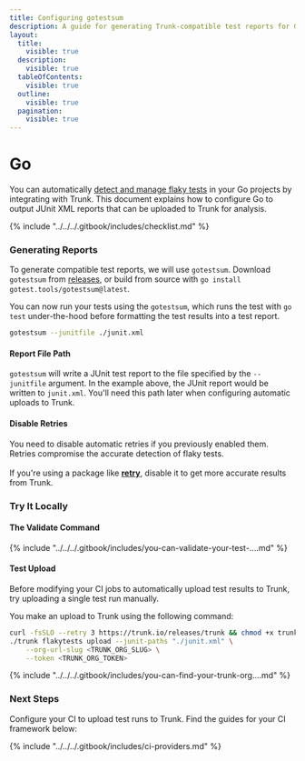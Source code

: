 ```yaml
---
title: Configuring gotestsum
description: A guide for generating Trunk-compatible test reports for Go tests
layout:
  title:
    visible: true
  description:
    visible: true
  tableOfContents:
    visible: true
  outline:
    visible: true
  pagination:
    visible: true
---
```


# Go

You can automatically [detect and manage flaky tests](../../detection.md) in your Go projects by integrating with Trunk. This document explains how to configure Go to output JUnit XML reports that can be uploaded to Trunk for analysis.

{% include "../../../.gitbook/includes/checklist.md" %}

### Generating Reports

To generate compatible test reports, we will use `gotestsum`. Download `gotestsum` from [releases](https://github.com/gotestyourself/gotestsum/releases), or build from source with `go install gotest.tools/gotestsum@latest`.&#x20;

You can now run your tests using the `gotestsum`, which runs the test with `go test` under-the-hood before formatting the test results into a test report.&#x20;

```bash
gotestsum --junitfile ./junit.xml
```

#### Report File Path

`gotestsum` will write a JUnit test report to the file specified by the `--junitfile` argument. In the example above, the JUnit report would be written to `junit.xml`. You'll need this path later when configuring automatic uploads to Trunk.

#### Disable Retries

You need to disable automatic retries if you previously enabled them. Retries compromise the accurate detection of flaky tests.\
\
If you're using a package like [**retry**](https://pkg.go.dev/github.com/hashicorp/consul/sdk/testutil/retry), disable it to get more accurate results from Trunk.

### Try It Locally

#### The Validate Command

{% include "../../../.gitbook/includes/you-can-validate-your-test-....md" %}

#### Test Upload

Before modifying your CI jobs to automatically upload test results to Trunk, try uploading a single test run manually.

You make an upload to Trunk using the following command:

```sh
curl -fsSLO --retry 3 https://trunk.io/releases/trunk && chmod +x trunk
./trunk flakytests upload --junit-paths "./junit.xml" \
    --org-url-slug <TRUNK_ORG_SLUG> \
    --token <TRUNK_ORG_TOKEN>
```

{% include "../../../.gitbook/includes/you-can-find-your-trunk-org....md" %}

### Next Steps

Configure your CI to upload test runs to Trunk. Find the guides for your CI framework below:

{% include "../../../.gitbook/includes/ci-providers.md" %}

